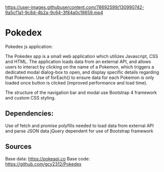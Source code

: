 https://user-images.githubusercontent.com/78692599/130990742-9a5cf1a1-9c8d-4b2a-9c64-3f84a0c19659.mp4

# Pokedex

Pokedex js application:

The Pokedex app is a small web application which utilizes Javascript, CSS and HTML.
The application loads data from an external API, and allows users to interact by clicking on the name of a Pokemon,
which triggers a dedicated modal dialog-box to open, and display specific details regarding that Pokemon.
Use of forEach() to ensure data for each Pokemon is only loaded once button is clicked (improved performance and
load time).

The structure of the navigation bar and modal use Bootstrap 4 framework and custom CSS styling.

## Dependencies:

Use of fetch and promise polyfills needed to load data from external API and parse JSON data
jQuery dependent for use of Bootstrap framework

## Sources

Base data: https://pokeapi.co
Base code: https://github.com/gcy2312/Pokedex
